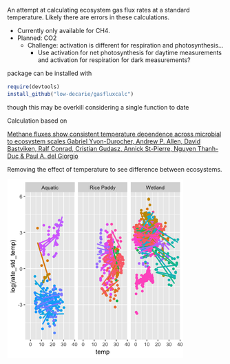 An attempt at calculating ecosystem gas flux rates at a standard temperature.
Likely there are errors in these calculations.

- Currently only available for CH4.
- Planned: CO2
  - Challenge: activation is different for respiration and photosynthesis...
      - Use activation for net photosynthesis for daytime measurements and activation for respiration for dark measurements?

package can be installed with 

```r
require(devtools)
install_github("low-decarie/gasfluxcalc")
```

though this may be overkill considering a single function to date

Calculation based on 

[Methane fluxes show consistent temperature dependence across microbial to ecosystem scales Gabriel Yvon-Durocher, Andrew P. Allen, David Bastviken, Ralf Conrad, Cristian Gudasz, Annick St-Pierre, Nguyen Thanh-Duc & Paul A. del Giorgio](https://www.nature.com/articles/nature13164#online-methods)


Removing the effect of temperature to see difference between ecosystems.

![standardized_rates.png](standardized_rates.png)
